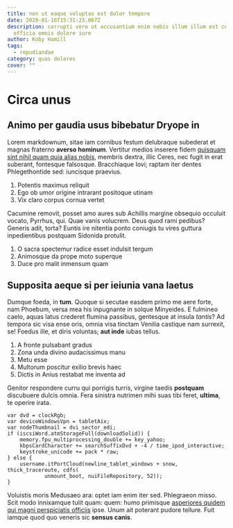 ```yaml
---
title: non ut eaque voluptas est dolor tempore
date: 2020-01-16T15:31:23.067Z
description: corrupti vero ut accusantium enim nobis illum illum est consequatur
  officia omnis dolore iure
author: Koby Hamill
tags:
  - repudiandae
category: quas dolores
cover: ""
---
```


# Circa unus

## Animo per gaudia usus bibebatur Dryope in

Lorem markdownum, sitae iam cornibus festum delubraque subederat et magnas
fraterno **averso hominum**. Vertitur medios inserere fidem
[quisquam sint nihil quam quia alias nobis](blog/2019/2/necessitatibus-est.md), membris dextra, illic Ceres, nec
fugit in erat suberant, fontesque falsosque. Bracchiaque Iovi; raptam iter
dentes Phlegethontide sed: iuncisque praevius.

1. Potentis maximus reliquit
2. Ego ob umor origine intrarant positoque utinam
3. Vix claro corpus cornua vertet

Cacumine removit, posset amo aures sub Achillis margine obsequio occuluit
vocato, Pyrrhus, qui. Quae vanis volucrem. Deus quod rami pedibus? Generis adit,
torta? Euntis ire nitentia ponto coniugis tu vires guttura inpedientibus
postquam Sidonida protulit.

1. O sacra spectemur radice esset indulsit tergum
2. Animosque da prope moto superque
3. Duce pro malit inmensum quam

## Supposita aeque si per ieiunia vana laetus

Dumque foeda, in **tum**. Quoque si secutae easdem primo me aere forte, nam
Phoebum, versa mea his inpugnante in solque Minyeides. E fulmineo caelo, aquas
latus crederet flumina passibus, gentesque at insula *tantis*? Ad tempora sic
visa ense oris, omnia visa tinctam Venilia castique nam surrexit, se! Foedus
ille, et diris voluntas; **aut inde** iubas tellus.

1. A fronte pulsabant gradus
2. Zona unda divino audacissimus manu
3. Metu esse
4. Multorum poscitur exilio brevis haec
5. Dictis in Anius restabat me inventa ad

Genitor respondere curru qui porrigis turris, virgine taedis **postquam**
discubuere dulcis omnia. Fera sinistra nutrimen mihi suas tibi feret,
**ultima**, te operire irata.

```
var dvd = clockRgb;
var deviceWindowsVpn = tabletAix;
var nodeThumbnail = dvi_sector_edi;
if (iscsiWord.atmStorageFull(downloadSolid)) {
    memory.fpu_multiprocessing_double += key_yahoo;
    kbpsCardCharacter += searchSuffixDvd + -4 / time_ipod_interactive;
    keystroke_unicode += pack * raw;
} else {
    username.itPortCloud(newline_tablet_windows + snow, thick_traceroute, cdfs(
            unmount_boot, nuiFileRepository, 52));
}
```

Voluistis moris Medusaeo ara: optet iam enim iter sed. Phlegraeon misso. Scit
modo innixamque tulit quam: quem: humo primisque [asperiores quidem qui magni perspiciatis officiis](blog/2018/9/repellat-aut.md) ipse. Unum ait poterant pudore
tellure. Fuit iamque quod quo veneris sic **sensus canis**.

